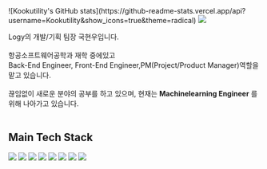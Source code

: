 <div>
![Kookutility's GitHub stats](https://github-readme-stats.vercel.app/api?username=Kookutility&show_icons=true&theme=radical)
  <a href="https://github.com/Kookutility" target="_blank"><img src="https://img.shields.io/badge/GitHub-6AD0C5.svg?style=flat-square&logo=GitHub&logoColor=black"/></a>
</div>


Logy의 개발/기획 팀장 국현우입니다.
<br><br>
항공소프트웨어공학과 재학 중에있고
<br>
Back-End Engineer, Front-End Engineer,PM(Project/Product Manager)역할을 맡고 있습니다.
<br><br>
끊임없이 새로운 분야의 공부를 하고 있으며, 
현재는 **Machinelearning Engineer** 를 위해 나아가고 있습니다.
<br><br>


##  Main Tech Stack 
<div>
  <img src="https://img.shields.io/badge/Java-007396?style=for-the-badge&logo=java&logoColor=white">
  <img src="https://img.shields.io/badge/Python-3776AB?style=for-the-badge&logo=python&logoColor=white">
  <img src="https://img.shields.io/badge/Spring%20Boot-6DB33F?style=for-the-badge&logo=spring-boot&logoColor=white">
  <img src="https://img.shields.io/badge/tensorflow-FF6F00?style=for-the-badge&logo=tensorflow&logoColor=white">
  <img src="https://img.shields.io/badge/OpenCV-5C3EE8?style=for-the-badge&logo=opencv&logoColor=white">
  <img src="https://img.shields.io/badge/Linux-FCC624?style=for-the-badge&logo=linux&logoColor=black">
  <img src="https://img.shields.io/badge/MySQL-4479A1?style=for-the-badge&logo=mysql&logoColor=white">
  <img src="https://img.shields.io/badge/cplusplus-00599C?style=for-the-badge&logo=cplusplus&logoColor=black">
</div>
<br>
